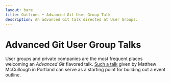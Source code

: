 ```yaml
---
layout: bare
title: Outlines • Advanced Git User Group Talk
description: An advanced Git talk directed at User Groups.
---
```



# Advanced Git User Group Talks
User groups and private companies are the most frequent places welcoming an _Advanced Git_ flavored talk. [Such a talk](https://gist.github.com/3642254) given by Matthew McCullough in Portland can serve as a starting point for building out a event outline.
